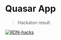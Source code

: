 # Quasar App

> Hackaton result

[![RDN-hacks](http://img.youtube.com/vi/2dbbSZVL8lU/0.jpg)](http://www.youtube.com/watch?v=2dbbSZVL8lU "RDN Hacks")
